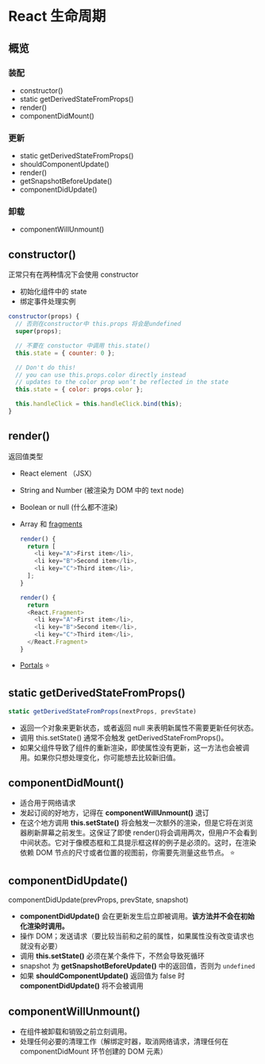 # React 生命周期

## 概览

### 装配

- constructor()
- static getDerivedStateFromProps()
- render()
- componentDidMount()

### 更新

- static getDerivedStateFromProps()
- shouldComponentUpdate()
- render()
- getSnapshotBeforeUpdate()
- componentDidUpdate()

### 卸载

- componentWillUnmount()

## constructor()

正常只有在两种情况下会使用 constructor

- 初始化组件中的 state
- 绑定事件处理实例

```js
constructor(props) {
  // 否则在constructor中 this.props 将会是undefined
  super(props);

  // 不要在 constuctor 中调用 this.state()
  this.state = { counter: 0 };

  // Don't do this!
  // you can use this.props.color directly instead
  // updates to the color prop won’t be reflected in the state
  this.state = { color: props.color };

  this.handleClick = this.handleClick.bind(this);
}
```

## render()

返回值类型

- React element （JSX）
- String and Number (被渲染为 DOM 中的 text node)
- Boolean or null (什么都不渲染)
- Array 和 [fragments](https://reactjs.org/docs/fragments.html)

  ```js
  render() {
    return [
      <li key="A">First item</li>,
      <li key="B">Second item</li>,
      <li key="C">Third item</li>,
    ];
  }
  ```

  ```js
  render() {
    return
    <React.Fragment>
      <li key="A">First item</li>,
      <li key="B">Second item</li>,
      <li key="C">Third item</li>,
    </React.Fragment>
  }
  ```

- [Portals](https://reactjs.org/docs/portals.html) ⭐️

## static getDerivedStateFromProps()

```js
static getDerivedStateFromProps(nextProps, prevState)
```

- 返回一个对象来更新状态，或者返回 null 来表明新属性不需要更新任何状态。
- 调用 this.setState() 通常不会触发 getDerivedStateFromProps()。
- 如果父组件导致了组件的重新渲染，即使属性没有更新，这一方法也会被调用。如果你只想处理变化，你可能想去比较新旧值。

## componentDidMount()

- 适合用于网络请求
- 发起订阅的好地方，记得在 **componentWillUnmount()** 退订
- 在这个地方调用 **this.setState()** 将会触发一次额外的渲染，但是它将在浏览器刷新屏幕之前发生。这保证了即使 render()将会调用两次，但用户不会看到中间状态。它对于像模态框和工具提示框这样的例子是必须的。这时，在渲染依赖 DOM 节点的尺寸或者位置的视图前，你需要先测量这些节点。 ⭐️

## componentDidUpdate()

componentDidUpdate(prevProps, prevState, snapshot)

- **componentDidUpdate()** 会在更新发生后立即被调用。**该方法并不会在初始化渲染时调用。**
- 操作 DOM；发送请求（要比较当前和之前的属性，如果属性没有改变请求也就没有必要）
- 调用 **this.setState()** 必须在某个条件下，不然会导致死循环
- snapshot 为 **getSnapshotBeforeUpdate()** 中的返回值，否则为 `undefined`
- 如果 **shouldComponentUpdate()** 返回值为 false 时 **componentDidUpdate()** 将不会被调用

## componentWillUnmount()

- 在组件被卸载和销毁之前立刻调用。
- 处理任何必要的清理工作（解绑定时器，取消网络请求，清理任何在 componentDidMount 环节创建的 DOM 元素）

```

```
